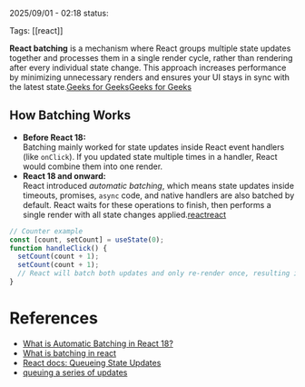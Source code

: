 2025/09/01  -  02:18
status: 

Tags: [[react]] 

**React batching** is a mechanism where React groups multiple state updates together and processes them in a single render cycle, rather than rendering after every individual state change. This approach increases performance by minimizing unnecessary renders and ensures your UI stays in sync with the latest state.[Geeks for Geeks](https://www.geeksforgeeks.org/reactjs/what-is-automatic-batching-in-react-18/)[Geeks for Geeks](https://www.geeksforgeeks.org/reactjs/what-is-automatic-batching-in-react-18/)

## How Batching Works
- **Before React 18:**  
    Batching mainly worked for state updates inside React event handlers (like `onClick`). If you updated state multiple times in a handler, React would combine them into one render.
- **React 18 and onward:**  
    React introduced _automatic batching_, which means state updates inside timeouts, promises, `async` code, and native handlers are also batched by default. React waits for these operations to finish, then performs a single render with all state changes applied.[react](https://react.dev/learn/queueing-a-series-of-state-updates)[react](https://react.dev/learn/queueing-a-series-of-state-updates)
```js
// Counter example
const [count, setCount] = useState(0);
function handleClick() {
  setCount(count + 1);
  setCount(count + 1);
  // React will batch both updates and only re-render once, resulting in count + 1 (not +2)
}

```


# References
- [What is Automatic Batching in React 18?](https://www.geeksforgeeks.org/reactjs/what-is-automatic-batching-in-react-18/)
- [What is batching in react](https://www.geeksforgeeks.org/reactjs/what-is-automatic-batching-in-react-18/)
- [React docs: Queueing State Updates](https://react.dev/learn/queueing-a-series-of-state-updates)
- [queuing a series of updates](https://react.dev/learn/queueing-a-series-of-state-updates)